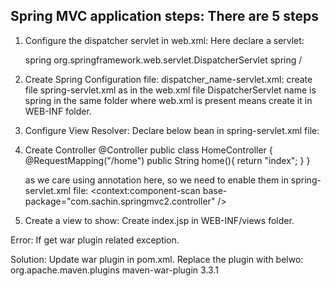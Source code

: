 ## Spring MVC application steps: There are 5 steps

1. Configure the dispatcher servlet in web.xml: Here declare a servlet:
    <!--Configure dispatcher servlet-->
    <servlet>
        <servlet-name>spring</servlet-name>
        <servlet-class>org.springframework.web.servlet.DispatcherServlet</servlet-class>
    </servlet>
    <servlet-mapping>
        <servlet-name>spring</servlet-name>        
        <url-pattern>/</url-pattern> <!--/ means it will handle every path-->
    </servlet-mapping>


2. Create Spring Configuration file: dispatcher_name-servlet.xml: create file spring-servlet.xml as 
    in the web.xml file DispatcherServlet name is spring in the same folder where web.xml is present
    means create it in WEB-INF folder.    

3. Configure View Resolver: Declare below bean in spring-servlet.xml file:
    
    <bean class="org.springframework.web.servlet.view.InternalResourceViewResolver" name="viewResolver">
        <property name="prefix" value="WEB-INF/views/" />
        <property name="suffix" value=".jsp"/>
        <!--If there is a path(url requesting to user.jsp page) /url then--> 
        <!--It will be resolve like: WEB-INF/views/user.jsp-->
    </bean>


4. Create Controller 
    @Controller
    public class HomeController {
        @RequestMapping("/home")
        public String home(){
            return "index";
        }
    }

    as we care using annotation here, so we need to enable them in spring-servlet.xml file:
    <context:component-scan base-package="com.sachin.springmvc2.controller" />

5. Create a view to show:
    Create index.jsp in WEB-INF/views folder.




Error: If get war plugin related exception.

Solution: Update war plugin in pom.xml. Replace the plugin with belwo:
<plugin>
    <groupId>org.apache.maven.plugins</groupId>
    <artifactId>maven-war-plugin</artifactId>
    <version>3.3.1</version>
</plugin>